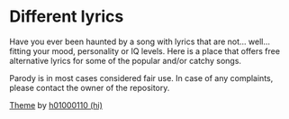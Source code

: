 # Different lyrics

Have you ever been haunted by a song with lyrics that are not... well... fitting your mood, personality or IQ levels. 
Here is a place that offers free alternative lyrics for some of the popular and/or catchy songs. 


Parody is in most cases considered fair use. In case of any complaints, please contact the owner of the repository. 

[Theme](https://github.com/h01000110/windows-95) by [h01000110 (hi)](https://github.com/h01000110)
